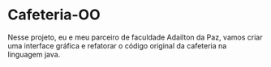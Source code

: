 # Cafeteria-OO
Nesse projeto, eu e meu parceiro de faculdade Adailton da Paz, vamos criar uma interface gráfica e refatorar o código original da cafeteria na linguagem java.
